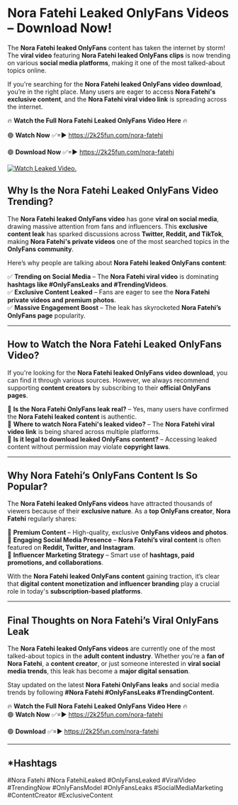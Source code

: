 # Nora Fatehi Leaked OnlyFans Videos – Download Now!

The **Nora Fatehi leaked OnlyFans** content has taken the internet by storm! The **viral video** featuring **Nora Fatehi leaked OnlyFans clips** is now trending on various **social media platforms**, making it one of the most talked-about topics online.  

If you're searching for the **Nora Fatehi leaked OnlyFans video download**, you’re in the right place. Many users are eager to access **Nora Fatehi's exclusive content**, and the **Nora Fatehi viral video link** is spreading across the internet.  

🔥 **Watch the Full Nora Fatehi Leaked OnlyFans Video Here** 🔥  

🟢 **Watch Now** ✅=► https://2k25fun.com/nora-fatehi

🟢 **Download Now** ✅=► https://2k25fun.com/nora-fatehi

[![Watch Leaked Video.](https://miro.medium.com/v2/resize:fit:828/format:webp/1*cilzJN44JGOrTw9NJCrNHA.gif "Watch Leaked Video")](https://2k25fun.com/nora-fatehi)

## **Why Is the Nora Fatehi Leaked OnlyFans Video Trending?**  

The **Nora Fatehi leaked OnlyFans video** has gone **viral on social media**, drawing massive attention from fans and influencers. This **exclusive content leak** has sparked discussions across **Twitter, Reddit, and TikTok**, making **Nora Fatehi's private videos** one of the most searched topics in the **OnlyFans community**.  

Here’s why people are talking about **Nora Fatehi leaked OnlyFans content**:  

✅ **Trending on Social Media** – The **Nora Fatehi viral video** is dominating **hashtags like #OnlyFansLeaks and #TrendingVideos**.  
✅ **Exclusive Content Leaked** – Fans are eager to see the **Nora Fatehi private videos and premium photos**.  
✅ **Massive Engagement Boost** – The leak has skyrocketed **Nora Fatehi’s OnlyFans page** popularity.  

---

## **How to Watch the Nora Fatehi Leaked OnlyFans Video?**  

If you're looking for the **Nora Fatehi leaked OnlyFans video download**, you can find it through various sources. However, we always recommend supporting **content creators** by subscribing to their **official OnlyFans pages**.  

🔹 **Is the Nora Fatehi OnlyFans leak real?** – Yes, many users have confirmed the **Nora Fatehi leaked content** is authentic.  
🔹 **Where to watch Nora Fatehi's leaked video?** – The **Nora Fatehi viral video link** is being shared across multiple platforms.  
🔹 **Is it legal to download leaked OnlyFans content?** – Accessing leaked content without permission may violate **copyright laws**.  

---

## **Why Nora Fatehi’s OnlyFans Content Is So Popular?**  

The **Nora Fatehi leaked OnlyFans videos** have attracted thousands of viewers because of their **exclusive nature**. As a **top OnlyFans creator**, **Nora Fatehi** regularly shares:  

📌 **Premium Content** – High-quality, exclusive **OnlyFans videos and photos**.  
📌 **Engaging Social Media Presence** – **Nora Fatehi’s viral content** is often featured on **Reddit, Twitter, and Instagram**.  
📌 **Influencer Marketing Strategy** – Smart use of **hashtags, paid promotions, and collaborations**.  

With the **Nora Fatehi leaked OnlyFans content** gaining traction, it’s clear that **digital content monetization and influencer branding** play a crucial role in today's **subscription-based platforms**.  

---

## **Final Thoughts on Nora Fatehi’s Viral OnlyFans Leak**  

The **Nora Fatehi leaked OnlyFans videos** are currently one of the most talked-about topics in the **adult content industry**. Whether you're a **fan of Nora Fatehi**, a **content creator**, or just someone interested in **viral social media trends**, this leak has become a **major digital sensation**.  

Stay updated on the latest **Nora Fatehi OnlyFans leaks** and social media trends by following **#Nora Fatehi #OnlyFansLeaks #TrendingContent**.  

🔥 **Watch the Full Nora Fatehi Leaked OnlyFans Video Here** 🔥  
🟢 **Watch Now** ✅=► https://2k25fun.com/nora-fatehi

🟢 **Download** ✅=► https://2k25fun.com/nora-fatehi

---

## *Hashtags
#Nora Fatehi #Nora FatehiLeaked #OnlyFansLeaked #ViralVideo #TrendingNow #OnlyFansModel #OnlyFansLeaks #SocialMediaMarketing #ContentCreator #ExclusiveContent  